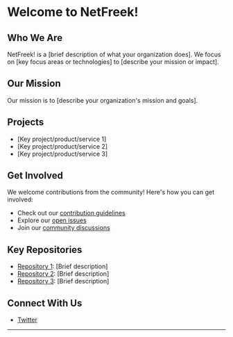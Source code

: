 # Welcome to NetFreek!

## Who We Are
NetFreek! is a [brief description of what your organization does]. We focus on [key focus areas or technologies] to [describe your mission or impact].

## Our Mission
Our mission is to [describe your organization's mission and goals].

## Projects
- [Key project/product/service 1]
- [Key project/product/service 2]
- [Key project/product/service 3]

## Get Involved
We welcome contributions from the community! Here's how you can get involved:

- Check out our [contribution guidelines](link-to-contributing-guidelines)
- Explore our [open issues](link-to-issues-page)
- Join our [community discussions](link-to-discussions-or-forum)

## Key Repositories
- [Repository 1](link): [Brief description]
- [Repository 2](link): [Brief description]
- [Repository 3](link): [Brief description]

## Connect With Us
- [Twitter](https://x.com/NetFreek)

---
